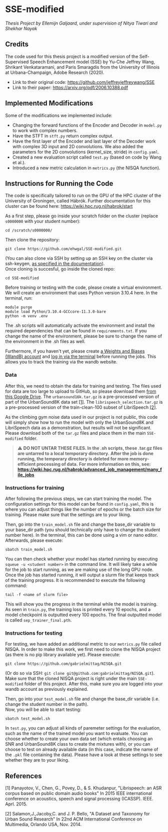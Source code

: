 # SSE-modified  
_Thesis Project by Ellemijn Galjaard, under supervision of Nitya Tiwari and Shekhar Nayak_

## Credits
The code used for this thesis project is a modified version of the Self-Supervised Speech Enhancement model (SSE) by Yu-Che Jeffrey Wang, Shrikant Venkataramani, and Paris Smaragdis from the University of Illinois at Urbana-Champaign, Adobe Research (2020).  

- Link to their original code: https://github.com/jeffreyjeffreywang/SSE
- Link to their paper: https://arxiv.org/pdf/2006.10388.pdf

## Implemented Modifications
Some of the modifications we implemented include:  
- Changing the forward functions of the Encoder and Decoder in ```model.py``` to work with complex numbers.
- Have the STFT in ```stft.py``` return complex output.
- Have the first layer of the Encoder and last layer of the Decoder work with complex 3D input and 2D convolutions. We also added the parameters for the 2D convolutions (kernel_size, stride) in ```config.yaml```.
- Created a new evaluation script called ```test.py``` (based on code by Wang et al.).
- Introduced a new metric calculation in ```metrics.py``` (the NISQA function).

## Instructions for Running the Code
The code is specifically tailored to run on the GPU of the HPC cluster of the University of Groningen, called Hábrók.
Further documentation for this cluster can be found here: https://wiki.hpc.rug.nl/habrok/start  

As a first step, please go inside your scratch folder on the cluster (replace ```s0000000``` with your student number):  
```  
cd /scratch/s0000000/  

```
  
Then clone the repository:
```  
git clone https://github.com/ehwgal/SSE-modified.git  

```
(You can also clone via SSH by setting up an SSH key on the cluster via ssh-keygen, [as specified in the documentation](https://wiki.hpc.rug.nl/habrok/connecting_to_the_system/ssh_key_login?s[]=keygen)).  
Once cloning is succesful, go inside the cloned repo:
``` 
cd SSE-modified  

```

Before training or testing with the code, please create a virtual environment. We will create an environment that uses Python version 3.10.4 here.
In the terminal, run:  
```
module purge
module load Python/3.10.4-GCCcore-11.3.0-bare
python -m venv .env  

```  

The .sh scripts will automatically activate the environment and install the required dependencies that can be found in ```requirements.txt```. If you change the name of the environment, please be sure to change the name of the environment in the .sh files as well. 

Furthermore, if you haven't yet, please create [a Weights and Biases (WandB) account](https://wandb.ai/login) and [log in via the terminal](https://docs.wandb.ai/ref/cli/wandb-login) before running the jobs. This allows you to track the training via the wandb website.

### Data
After this, we need to obtain the data for training and testing.
The files used for data are too large to upload to GitHub, so please download them [from this Google Drive](https://drive.google.com/drive/u/0/folders/1QqpeEmKIfQERUHWt1yVtQSyGfB2GtEmf).
The ```urbansound16k.tar.gz``` is a pre-processed version of part of the UrbanSound8K data set [[1]](#1).
The ```librispeech_selection.tar.gz``` is a pre-processed version of the train-clean-100 subset of LibriSpeech [[2]](#2).

As the climbing gym noise data used in our project is not public, this code will simply show how to run the model with only the UrbanSound8K and LibriSpeech data as a demonstration, but results will not be significant. Please download both of the ```tar.gz``` files and place them in the main ```SSE-modified``` folder.  

> :warning: **DO NOT UNTAR THESE FILES. In the .sh scripts, these .tar.gz files are untarred to a local temporary directory.**
**After the job is done running, the temporary directory is deleted for more memory-efficient processing of data.**
**For more information on this, see: https://wiki.hpc.rug.nl/habrok/advanced_job_management/many_file_jobs**

### Instructions for training
After following the previous steps, we can start training the model.
The configuration settings for this model can be found in ```config.yaml```, this is where you can adjust things like the number of epochs or the batch size for training. Please make sure that the settings are to your liking.  

Then, go into the ```train_model.sh``` file and change the base_dir variable to your base_dir path (you should technically only have to change the student number here). In the terminal, this can be done using a vim or nano editor. Afterwards, please execute:
```
sbatch train_model.sh  

```

You can then check whether your model has started running by executing ```squeue -u <student number>``` in the command line. It will likely take a while for the job to start running, as we are making use of the long GPU node. Once the job has started running, it will output a slurm file that keeps track of the training progress. It is recommended to execute the following command:
```
tail -f <name of slurm file>

```
This will show you the progress in the terminal while the model is training. As seen in ```train.py```, the training loss is printed every 10 epochs, and a model checkpoint is outputted every 100 epochs. The final outputted model is called ```sep_trainer_final.pth```.

### Instructions for testing
For testing, we have added an additional metric to our ```metrics.py``` file called NISQA. In order to make this work, we first need to clone the NISQA project (as there is no pip library available yet). Please execute:
```
git clone https://github.com/gabrielmittag/NISQA.git

```
(Or do so via SSH: ```git clone git@github.com:gabrielmittag/NISQA.git```). Make sure that the cloned NISQA project is right under the main ```SSE-modified``` folder of this project. 
After this, make sure you are logged into your wandb account as previously explained. 

Then, go into your ```test_model.sh``` file and change the base_dir variable (i.e. change the student number in the path).   
Now, you will be able to start testing:
```
sbatch test_model.sh

``` 

In ```test.py```, you can adjust all kinds of paremeter settings for the evaluation, such as the name of the trained model you want to evaluate. You can choose whether to create your own data set (which entails choosing an SNR and UrbanSound8K class to create the mixtures with), or you can choose to test on already available data (in this case, indicate the name of the ```.pkl``` file containing the data). Please have a look at these settings to see whether they are to your liking.


## References

[1] <a id="2"> Panayotov, V., Chen, G., Povey, D., & S. Khudanpur, "Librispeech: an ASR corpus based on public domain audio books" In 2015 IEEE international conference on acoustics, speech and signal processing (ICASSP). IEEE. Aprl. 2015.</a>

[2] <a id="1">Salamon,J.,Jacoby,C. and J. P. Bello, "A Dataset and Taxonomy for Urban Sound Research" In 22nd ACM International Conference on Multimedia, Orlando USA, Nov. 2014.</a>
